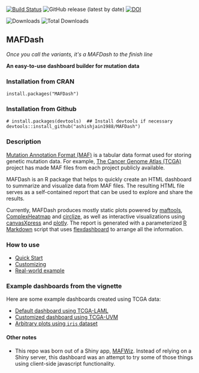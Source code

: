 [![Build Status](https://travis-ci.com/ashishjain1988/MAFDash.svg?branch=master)](https://app.travis-ci.com/github/ashishjain1988/MAFDash)
![GitHub release (latest by date)](https://img.shields.io/github/v/release/ashishjain1988/MAFDash)
[![DOI](https://zenodo.org/badge/DOI/10.5281/zenodo.4472978.svg)](https://doi.org/10.5281/zenodo.4472978)
<!--![GitHub all releases](https://img.shields.io/github/downloads/ashishjain1988/MAFDash/total)-->
![Downloads](https://cranlogs.r-pkg.org/badges/MAFDash)
![Total Downloads](https://cranlogs.r-pkg.org/badges/grand-total/MAFDash)

MAFDash
------------------------------------------------------------
*Once you call the variants, it's a MAFDash to the finish line*


**An easy-to-use dashboard builder for mutation data**

### Installation from CRAN
```
install.packages("MAFDash")
```

### Installation from Github
```
# install.packages(devtools)  ## Install devtools if necessary
devtools::install_github("ashishjain1988/MAFDash")
```

### Description
[Mutation Annotation Format (MAF)](https://docs.gdc.cancer.gov/Encyclopedia/pages/Mutation_Annotation_Format/) is a tabular data format used for storing genetic mutation data. For example, [The Cancer Genome Atlas (TCGA)](https://www.cancer.gov/about-nci/organization/ccg/research/structural-genomics/tcga) project has made MAF files from each project publicly available.

MAFDash is an R package that helps to quickly create an HTML dashboard to summarize and visualize data from MAF files. The resulting HTML file serves as a self-contained report that can be used to explore and share the results.

Currently, MAFDash produces mostly static plots powered by [maftools](https://bioconductor.org/packages/release/bioc/vignettes/maftools/inst/doc/maftools.html),  [ComplexHeatmap](https://github.com/jokergoo/ComplexHeatmap) and [circlize](https://github.com/jokergoo/circlize), as well as interactive visualizations using [canvasXpress](https://cran.r-project.org/package=canvasXpress) and [plotly](https://plotly.com/r/).  The report is generated with a parameterized [R Markdown](https://rmarkdown.rstudio.com/) script that uses [flexdashboard](https://pkgs.rstudio.com/flexdashboard/) to arrange all the information.

### How to use

- [Quick Start](https://ashishjain1988.github.io/MAFDash/articles/Quick_Start.html)
- [Customizing](https://ashishjain1988.github.io/MAFDash//articles/Customizing.html)
- [Real-world example](https://ashishjain1988.github.io/MAFDash//articles/Advanced_Example.html)

### Example dashboards from the vignette
Here are some example dashboards created using TCGA data:

- [Default dashboard using TCGA-LAML](https://mtandon09.github.io/MAFDashRPackage/examples/LAML.mafdash.html)
- [Customized dashboard using TCGA-UVM](https://mtandon09.github.io/MAFDashRPackage/examples/TCGA-UVM.custom.mafdash.html.MAFDash.html)
- [Arbitrary plots using `iris` dataset](https://mtandon09.github.io/MAFDashRPackage/examples/toy_dash.html.MAFDash.html)

#### Other notes
- This repo was born out of a Shiny app, [MAFWiz](https://github.com/mtandon09/mafwiz).  Instead of relying on a Shiny server, this dashboard was an attempt to try some of those things using client-side javascript functionality.
